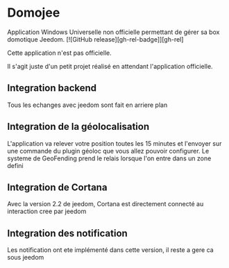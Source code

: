 # Domojee

Application Windows Universelle non officielle permettant de gérer sa box domotique Jeedom. [![GitHub release][gh-rel-badge]][gh-rel]

Cette application n'est pas officielle. 

Il s'agit juste d'un petit projet réalisé en attendant l'application officielle.
## Integration backend
Tous les echanges avec jeedom sont fait en arriere plan

## Integration de la géolocalisation
L'application va relever votre position toutes les 15 minutes et l'envoyer sur une commande du plugin géoloc que vous allez pouvoir configurer.
Le systeme de GeoFending prend le relais lorsque l'on entre dans un zone defini

## Integration de Cortana
Avec la version 2.2 de jeedom, Cortana est directement connecté au interaction cree par jeedom

## Integration des notification
Les notification ont ete implémenté dans cette version, il reste a gere ca sous jeedom
